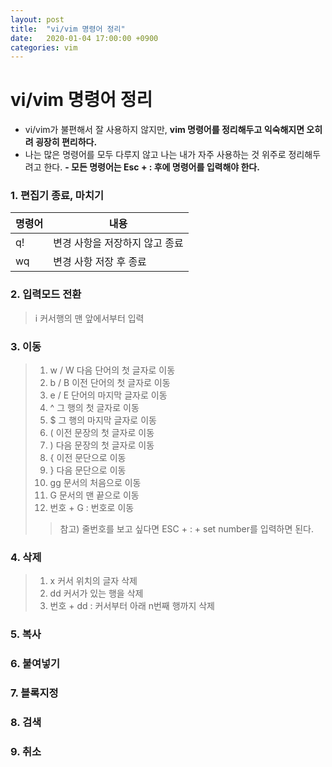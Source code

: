 ```yaml
---
layout: post
title:  "vi/vim 명령어 정리"
date:   2020-01-04 17:00:00 +0900
categories: vim
--- 
```


# vi/vim 명령어 정리

- vi/vim가 불편해서 잘 사용하지 않지만, __vim 명령어를 정리해두고 익숙해지면 오히려 굉장히 편리하다.__
- 나는 많은 명령어를 모두 다루지 않고 나는 내가 자주 사용하는 것 위주로 정리해두려고 한다. 
**- 모든 명령어는 Esc + : 후에 명령어를 입력해야 한다.**

### 1. 편집기 종료, 마치기
|명령어|내용|
|---|------|
|q!|변경 사항을 저장하지 않고 종료|
|wq|변경 사항 저장 후 종료|


### 2. 입력모드 전환
> i  커서행의 맨 앞에서부터 입력 


### 3. 이동
> 1. w / W  다음 단어의 첫 글자로 이동
> 2. b / B  이전 단어의 첫 글자로 이동
> 3. e / E  단어의 마지막 글자로 이동 
> 4. ^  그 행의 첫 글자로 이동
> 5. $  그 행의 마지막 글자로 이동
> 6. (  이전 문장의 첫 글자로 이동
> 7. )  다음 문장의 첫 글자로 이동
> 8. {  이전 문단으로 이동
> 9. }  다음 문단으로 이동
> 10. gg  문서의 처음으로 이동
> 11. G 문서의 맨 끝으로 이동
> 12. 번호 + G : 번호로 이동 
>> 참고) 줄번호를 보고 싶다면 ESC + : + set number를 입력하면 된다. 


### 4. 삭제
> 1. x 커서 위치의 글자 삭제 
> 2. dd 커서가 있는 행을 삭제
> 3. 번호 + dd : 커서부터 아래 n번째 행까지 삭제


### 5. 복사 
### 6. 붙여넣기
### 7. 블록지정
### 8. 검색
### 9. 취소


